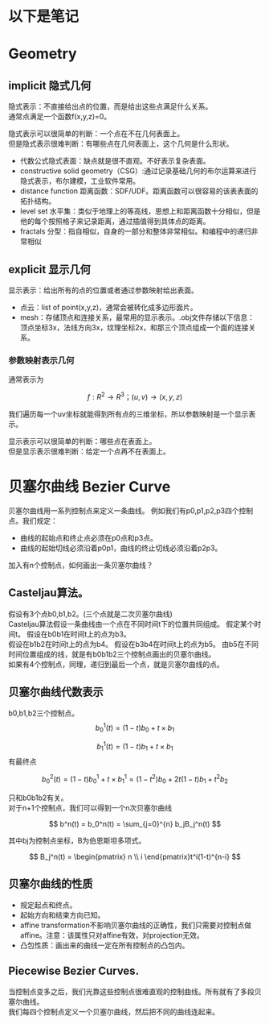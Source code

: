 # 以下是笔记
# Geometry
## implicit 隐式几何
隐式表示：不直接给出点的位置，而是给出这些点满足什么关系。  
通常点满足一个函数f(x,y,z)=0。  

隐式表示可以很简单的判断：一个点在不在几何表面上。  
但是隐式表示很难判断：有哪些点在几何表面上，这个几何是什么形状。
* 代数公式隐式表面：缺点就是很不直观。不好表示复杂表面。 
* constructive solid geometry（CSG）:通过记录基础几何的布尔运算来进行隐式表示，布尔建模，工业软件常用。 
* distance function 距离函数：SDF/UDF。距离函数可以很容易的该表表面的拓扑结构。 
* level set 水平集：类似于地理上的等高线，思想上和距离函数十分相似，但是他的每个按照格子来记录距离，通过插值得到具体点的距离。    
* fractals 分型：指自相似，自身的一部分和整体非常相似。和编程中的递归非常相似
## explicit 显示几何
显示表示：给出所有的点的位置或者通过参数映射给出表面。  
* 点云：list of point(x,y,z)，通常会被转化成多边形面片。
* mesh：存储顶点和连接关系，最常用的显示表示。.obj文件存储以下信息：顶点坐标3x，法线方向3x，纹理坐标2x，和那三个顶点组成一个面的连接关系。


### 参数映射表示几何
通常表示为

$$
f:R^2 \rightarrow R^3；(u,v) \rightarrow (x,y,z)
$$

我们遍历每一个uv坐标就能得到所有点的三维坐标，所以参数映射是一个显示表示。  

显示表示可以很简单的判断：哪些点在表面上。  
但是显示表示很难判断：给定一个点再不在表面上。  

# 贝塞尔曲线 Bezier Curve
贝塞尔曲线用一系列控制点来定义一条曲线。
例如我们有p0,p1,p2,p3四个控制点。我们规定：
* 曲线的起始点和终止点必须在p0点和p3点。
* 曲线的起始切线必须沿着p0p1，曲线的终止切线必须沿着p2p3。  

加入有n个控制点，如何画出一条贝塞尔曲线？
## Casteljau算法。
假设有3个点b0,b1,b2。(三个点就是二次贝塞尔曲线)  
Casteljau算法假设一条曲线由一个点在不同时间t下的位置共同组成。 
假定某个时间t。
假设在b0b1在时间t上的点为b3。  
假设在b1b2在时间t上的点为b4。
假设在b3b4在时间t上的点为b5。
由b5在不同时间位置组成的线，就是有b0b1b2三个控制点画出的贝塞尔曲线。  
如果有4个控制点，同理，递归到最后一个点，就是贝塞尔曲线的点。

## 贝塞尔曲线代数表示
b0,b1,b2三个控制点。
$$
b_0^1(t) = (1-t)b_0 + t \times b_1  
$$

$$
b_1^1(t) = (1-t)b_1 + t \times b_1
$$
有最终点

$$
b_0^2(t) = (1-t)b_0^1 + t \times b_1^1 = (1-t^2)b_0+2t(1-t)b_1+t^2b_2
$$

只和b0b1b2有关。  
对于n+1个控制点，我们可以得到一个n次贝塞尔曲线

$$
b^n(t) = b_0^n(t) = \sum_{j=0}^{n} b_jB_j^n(t)
$$

其中bj为控制点坐标，B为伯恩斯坦多项式。

$$
B_j^n(t) = 
\begin{pmatrix} 
n \\
i
\end{pmatrix}t^i(1-t)^{n-i}
$$

## 贝塞尔曲线的性质
* 规定起点和终点。
* 起始方向和结束方向已知。
* affine transformation不影响贝塞尔曲线的正确性，我们只需要对控制点做affine。注意：该属性只对affine有效，对projection无效。
* 凸包性质：画出来的曲线一定在所有控制点的凸包内。
## Piecewise Bezier Curves.
当控制点变多之后，我们光靠这些控制点很难直观的控制曲线。所有就有了多段贝塞尔曲线。  
我们每四个控制点定义一个贝塞尔曲线，然后把不同的曲线连起来。